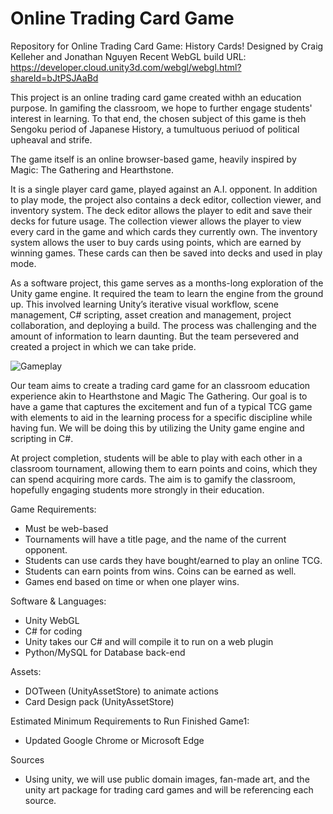 # Online Trading Card Game
Repository for Online Trading Card Game: History Cards!
 Designed by Craig Kelleher and Jonathan Nguyen
 Recent WebGL build URL: https://developer.cloud.unity3d.com/webgl/webgl.html?shareId=bJtPSJAaBd

This project is an online trading card game created withh an education purpose. In gamifing the classroom, we hope to further engage students' interest in learning. To that end, the chosen subject of this game is theh Sengoku period of Japanese History, a tumultuous periuod of political upheaval and strife. 

The game itself is an online browser-based game, heavily inspired by Magic: The Gathering and Hearthstone.

It is a single player card game, played against an A.I. opponent. In addition to play mode, the project also contains a deck editor, collection viewer, and inventory system.
The deck editor allows the player to edit and save their decks for future usage. The collection viewer allows the player to view every card in the game and which cards they currently own. The inventory system allows the user to buy cards using points, which are earned by winning games. These cards can then be saved into decks and used in play mode.

As a software project, this game serves as a months-long exploration of the Unity game engine. It required the team to learn the engine from the ground up. This involved learning Unity’s iterative visual workflow, scene management, C# scripting, asset creation and management, project collaboration, and deploying a build. The process was challenging and the amount of information to learn daunting. But the team persevered and created a project in which we can take pride.

<img src="assets/Gameplay2.gif" alt="Gameplay">

Our team aims to create a trading card game for an classroom education experience akin to
Hearthstone and Magic The Gathering. Our goal is to have a game that captures the
excitement and fun of a typical TCG game with elements to aid in the learning process for a
specific discipline while having fun. We will be doing this by utilizing the Unity game engine
and scripting in C#.

At project completion, students will be able to play with each other in a classroom tournament, allowing
them to earn points and coins, which they can spend acquiring more cards. The aim is to gamify
the classroom, hopefully engaging students more strongly in their education.

Game Requirements:
- Must be web-based
- Tournaments will have a title page, and the name of the current opponent.
- Students can use cards they have bought/earned to play an online TCG.
- Students can earn points from wins. Coins can be earned as well.
- Games end based on time or when one player wins.

Software & Languages:
- Unity WebGL
- C# for coding
- Unity takes our C# and will compile it to run on a web plugin
- Python/MySQL for Database back-end

Assets:
- DOTween (UnityAssetStore) to animate actions
- Card Design pack (UnityAssetStore)

Estimated Minimum Requirements to Run Finished Game1:
- Updated Google Chrome or Microsoft Edge

Sources
- Using unity, we will use public domain images, fan-made art, and the unity art
package for trading card games and will be referencing each source. 

